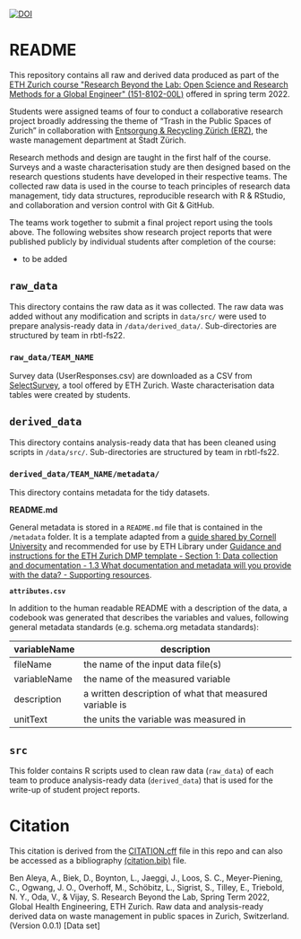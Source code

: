 [![DOI](https://zenodo.org/badge/516293877.svg)](https://zenodo.org/badge/latestdoi/516293877)

# README

This repository contains all raw and derived data produced as part of the [ETH Zurich course "Research Beyond the Lab: Open Science and Research Methods for a Global Engineer" (151-8102-00L)](https://rbtl-fs22.github.io/website/) offered in spring term 2022. 

Students were assigned teams of four to conduct a collaborative research project broadly addressing the theme of “Trash in the Public Spaces of Zurich” in collaboration with [Entsorgung & Recycling Zürich (ERZ)](https://www.stadt-zuerich.ch/ted/de/index/entsorgung_recycling.html), the waste management department at Stadt Zürich.

Research methods and design are taught in the first half of the course. Surveys and a waste characterisation study are then designed based on the research questions students have developed in their respective teams. The collected raw data is used in the course to teach principles of research data management, tidy data structures, reproducible research with R & RStudio, and collaboration and version control with Git & GitHub.

The teams work together to submit a final project report using the tools above. The following websites show research project reports that were published publicly by individual students after completion of the course:

- to be added

## `raw_data`

This directory contains the raw data as it was collected. The raw data was added without any modification and scripts in `data/src/` were used to prepare analysis-ready data in `/data/derived_data/`.  Sub-directories are structured by team in rbtl-fs22.

### `raw_data/TEAM_NAME`

Survey data (UserResponses.csv) are downloaded as a CSV from [SelectSurvey](https://selectsurvey.ethz.ch/), a tool offered by ETH Zurich. Waste characterisation data tables were created by students. 

## `derived_data`

This directory contains analysis-ready data that has been cleaned using scripts in `/data/src/`. Sub-directories are structured by team in rbtl-fs22.

### `derived_data/TEAM_NAME/metadata/`

This directory contains metadata for the tidy datasets. 

**README.md**

General metadata is stored in a `README.md` file that is contained in the `/metadata` folder. It is a template adapted from a [guide shared by Cornell University](https://data.research.cornell.edu/content/readme) and recommended for use by ETH Library under [Guidance and instructions for the ETH Zurich DMP template - Section 1: Data collection and documentation - 1.3 What documentation and metadata will you provide with the data? - Supporting resources](https://documentation.library.ethz.ch/display/DD/Data+Management+Plan+Instructions+for+ETH+Zurich+Researchers).

**`attributes.csv`**  

In addition to the human readable README with a description of the data, a codebook was generated that describes the variables and values, following general metadata standards (e.g. schema.org metadata standards): 

| variableName | description                                             |
|--------------|---------------------------------------------------------|
| fileName     | the name of the input data file(s)                      |
| variableName | the name of the measured variable                       |
| description  | a written description of what that measured variable is |
| unitText     | the units the variable was measured in                  |


## `src`

This folder contains R scripts used to clean raw data (`raw_data`) of each team to produce analysis-ready data (`derived_data`) that is used for the write-up of student project reports.

# Citation

This citation is derived from the [CITATION.cff](https://github.com/rbtl-fs22/data/blob/main/CITATION.cff) file in this repo and can also be accessed as a bibliography [(citation.bib)](https://github.com/rbtl-fs22/data/blob/main/citation.bib) file. 

Ben Aleya, A., Biek, D., Boynton, L., Jaeggi, J., Loos, S. C., Meyer-Piening, C., Ogwang, J. O., Overhoff, M., Schöbitz, L., Sigrist, S., Tilley, E., Triebold, N. Y., Oda, V., & Vijay, S. Research Beyond the Lab, Spring Term 2022, Global Health Engineering, ETH Zurich. Raw data and analysis-ready derived data on waste management in public spaces in Zurich, Switzerland. (Version 0.0.1) [Data set]
